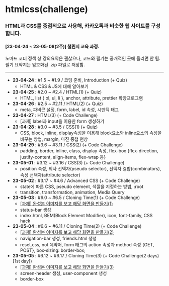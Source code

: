 # htmlcss(challenge)
### HTML과 CSS를 중점적으로 사용해, 카카오톡과 비슷한 웹 사이트를 구성합니다.  
#### [23-04-24 ~ 23-05-08(2주)] 챌린지 교육 과정.  
  
노마드 코더 정책 상 강의요약은 괜찮으나, 코드와 필기는 공개적인 곳에 올리면 안 됨.  
필기 요약지는 암호화된 .zip 파일로 저장함.

---

- **23-04-24** : #1.5 ~ #1.9 / 코딩 준비, Introduction (+ Quiz)
    - HTML & CSS & JS에 대해 알아보기
- **23-04-25** : #2.0 ~ #2.4 / HTML(1) (+ Quiz)
    - HTML, list { ol, ul, li }, anchor, attribute, prettier 확장프로그램
- **23-04-26** : #2.5 ~ #2.11 / HTML(2) (+ Quiz)
    - meta, 파비콘 설정, form, label, id 속성, 시멘틱 태그
- **23-04-27** : HTML(3) (+ Code Challenge)
    - [과제] label과 input을 이용한 form 생성하기
- **23-04-28** : #3.0 ~ #3.5 / CSS(1) (+ Quiz)
    - CSS, block, inline, display속성을 이용해 block요소와 inline요소의 속성을 바꾸는 방법, margin, 마진 중첩 현상
- **23-04-29** : #3.6 ~ #3.11 / CSS(2) (+ Code Challenge)
    - padding, border, inline, class, display 속성, flex-box {flex-direction, justify-content, align-items, flex-wrap 등}
- **23-05-01** : #3.12 ~ #3.16 / CSS(3) (+ Code Challenge)
    - position 속성, 의사 선택자(pseudo selector), 선택자 결합(combinators), 속성 선택자(attribute selector)
- **23-05-02** : #3.17 ~ #4.6 / Advanced CSS (+ Code Challenge)
    - state에 따른 CSS, pseudo element, 색깔을 지정하는 방법, :root
    - transition, transformation, animation, Media Query
- **23-05-03** : #6.0 ~ #6.5 / Cloning Time(1) (+ Code Challenge)
    - <a href="https://replit.com/@dition0221/kokoa-challenge-10days" target="_blank">[과제] 완성본 이미지를 보고 해당 화면을 만들기(1)</a>
    - status-bar 생성
    - index.html, BEM(Block Element Modifier), icon, font-family, CSS hack
- **23-05-04** : #6.6 ~ #6.11 / Cloning Time(2) (+ Code Challenge)
    - <a href="https://replit.com/@dition0221/kokoa-challenge-11days" target="_blank">[과제] 완성본 이미지를 보고 해당 화면을 만들기(2)</a>
    - navigation-bar 생성, friends.html 생성
    - reset.css, not 예약어, form 태그의 action 속성과 method 속성 {GET, POST}, box-sizing: border-box;
- **23-05-05** : #6.12 ~ #6.17 / Cloning Time(3) (+ Code Challenge(2 days)[1st day])
    - <a href="https://replit.com/@dition0221/kokoa-challenge-12days" target="_blank">[과제] 완성본 이미지를 보고 해당 화면을 만들기(3)</a>
    - screen-header 생성, user-component 생성
    - border-box